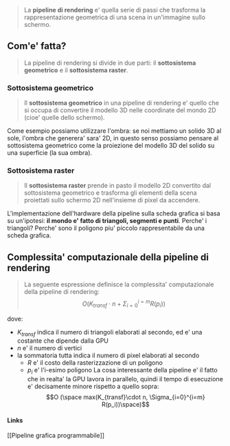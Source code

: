 >La **pipeline di rendering** e' quella serie di passi che trasforma la rappresentazione geometrica di una scena in un'immagine sullo schermo.

## Com'e' fatta?
>La pipeline di rendering si divide in due parti: il **sottosistema geometrico** e il **sottosistema raster**.

### Sottosistema geometrico
>Il **sottosistema geometrico** in una pipeline di rendering e' quello che si occupa di convertire il modello 3D nelle coordinate del mondo 2D (cioe' quelle dello schermo).

Come esempio possiamo utilizzare l'ombra: se noi mettiamo un solido 3D al sole, l'ombra che generera' sara' 2D, in questo senso possiamo pensare al sottosistema geometrico come la proiezione del modello 3D del solido su una superficie (la sua ombra).

### Sottosistema raster
>Il **sottosistema raster** prende in pasto il modello 2D convertito dal sottosistema geometrico e trasforma gli elementi della scena proiettati sullo schermo 2D nell'insieme di pixel da accendere.


L'implementazione dell'hardware della pipeline sulla scheda grafica si basa su un'ipotesi: **il mondo e' fatto di triangoli, segmenti e punti**. Perche' i triangoli? Perche' sono il poligono piu' piccolo rappresentabile da una scheda grafica.

## Complessita' computazionale della pipeline di rendering
>La seguente espressione definisce la complessita' computazionale della pipeline di rendering:
>	$$O (K_{transf}\cdot n + \Sigma_{i=0}^{i=m} R(p_i))$$

dove: 
- $K_{transf}$ indica il numero di triangoli elaborati al secondo, ed e' una costante che dipende dalla GPU
- $n$ e' il numero di vertici
- la sommatoria tutta indica il numero di pixel elaborati al secondo
	- $R$ e' il costo della rasterizzazione di un poligono
	- $p_i$ e' l'i-esimo poligono
La cosa interessante della pipeline e' il fatto che in realta' la GPU lavora in parallelo, quindi il tempo di esecuzione e' decisamente minore rispetto a quello sopra:
$$O (\space max(K_{transf}\cdot n, \Sigma_{i=0}^{i=m} R(p_i))\space)$$
#### Links
[[Pipeline grafica programmabile]]